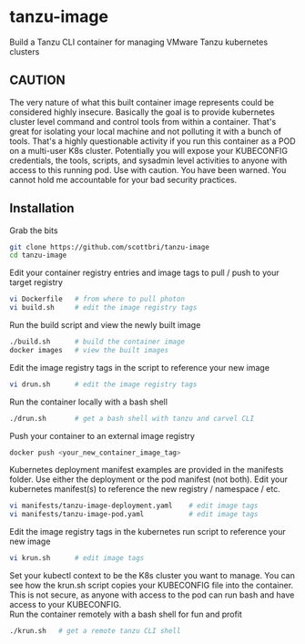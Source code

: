 # tanzu-image
 Build a Tanzu CLI container for managing VMware Tanzu kubernetes clusters

## CAUTION
The very nature of what this built container image represents could be considered highly insecure.  Basically the goal is to provide kubernetes cluster level command and control tools from within a container.  That's great for isolating your local machine and not polluting it with a bunch of tools.  That's a highly questionable activity if you run this container as a POD on a multi-user K8s cluster.  Potentially you will expose your KUBECONFIG credentials, the tools, scripts, and sysadmin level activities to anyone with access to this running pod.  Use with caution.  You have been warned.  You cannot hold me accountable for your bad security practices.

## Installation
Grab the bits
```bash
git clone https://github.com/scottbri/tanzu-image
cd tanzu-image
```

Edit your container registry entries and image tags to pull / push to your target registry
```bash
vi Dockerfile   # from where to pull photon
vi build.sh     # edit the image registry tags
```

Run the build script and view the newly built image
```bash
./build.sh      # build the container image
docker images   # view the built images
```

Edit the image registry tags in the script to reference your new image
```bash
vi drun.sh      # edit the image registry tags
```

Run the container locally with a bash shell
```bash
./drun.sh       # get a bash shell with tanzu and carvel CLI
```

Push your container to an external image registry
```bash
docker push <your_new_container_image_tag>
```

Kubernetes deployment manifest examples are provided in the manifests folder.  Use either the deployment or the pod manifest (not both).  Edit your kubernetes manifest(s) to reference the new registry / namespace / etc.
```bash
vi manifests/tanzu-image-deployment.yaml    # edit image tags
vi manifests/tanzu-image-pod.yaml           # edit image tags
```

Edit the image registry tags in the kubernetes run script to reference your new image
```bash
vi krun.sh      # edit image tags
```

Set your kubectl context to be the K8s cluster you want to manage.  You can see how the krun.sh script copies your KUBECONFIG file into the container.  This is not secure, as anyone with access to the pod can run bash and have access to your KUBECONFIG.  
Run the container remotely with a bash shell for fun and profit
```bash
./krun.sh   # get a remote tanzu CLI shell
```